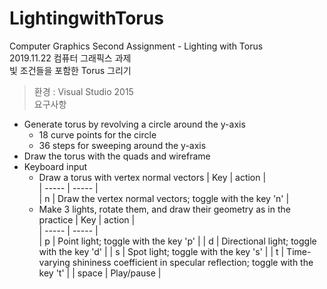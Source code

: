 # LightingwithTorus
Computer Graphics Second Assignment - Lighting with Torus  
2019.11.22 컴퓨터 그래픽스 과제  
빛 조건들을 포함한 Torus 그리기  

> 환경 : Visual Studio 2015  
> 요구사항
- Generate torus by revolving a circle around the y-axis
  - 18 curve points for the circle
  - 36 steps for sweeping around the y-axis
- Draw the torus with the quads and wireframe
- Keyboard input
  - Draw a torus with vertex normal vectors
    | Key | action |  
    | ----- | ----- |  
    | n | Draw the vertex normal vectors; toggle with the key 'n' |
  - Make 3 lights, rotate them, and draw their geometry as in the practice
    | Key | action |  
    | ----- | ----- |  
    | p | Point light; toggle with the key 'p' |
    | d | Directional light; toggle with the key 'd' |
    | s | Spot light; toggle with the key 's' |
    | t | Time-varying shininess coefficient in specular reflection; toggle with the key 't' |
    | space | Play/pause |
